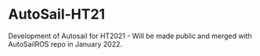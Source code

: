# AutoSail-HT21
Development of Autosail for HT2021 - Will be made public and merged with AutoSailROS repo in January 2022. 
